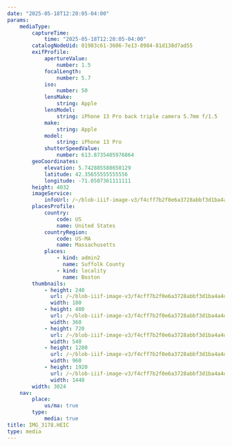 ```yaml
---
date: "2025-05-18T12:20:05-04:00"
params:
    mediaType:
        captureTime:
            time: "2025-05-18T12:20:05-04:00"
        catalogNodeUid: 01983c61-3606-7e13-8984-81d138d7ad55
        exifProfile:
            apertureValue:
                number: 1.5
            focalLength:
                number: 5.7
            iso:
                number: 50
            lensMake:
                string: Apple
            lensModel:
                string: iPhone 13 Pro back triple camera 5.7mm f/1.5
            make:
                string: Apple
            model:
                string: iPhone 13 Pro
            shutterSpeedValue:
                number: 613.8735405976864
        geoCoordinates:
            elevation: 5.742885588650129
            latitude: 42.35655555555556
            longitude: -71.0507361111111
        height: 4032
        imageService:
            infoUrl: /~/blob-iiif-image-v3/f4cff7b2f0e6a3728abbf3d1ba4a4da76f8a06decec8d3d215cf13a9a50b3bbc/info.json
        placesProfile:
            country:
                code: US
                name: United States
            countryRegion:
                code: US-MA
                name: Massachusetts
            places:
                - kind: admin2
                  name: Suffolk County
                - kind: locality
                  name: Boston
        thumbnails:
            - height: 240
              url: /~/blob-iiif-image-v3/f4cff7b2f0e6a3728abbf3d1ba4a4da76f8a06decec8d3d215cf13a9a50b3bbc/full/180%2C240/0/default.jpg
              width: 180
            - height: 480
              url: /~/blob-iiif-image-v3/f4cff7b2f0e6a3728abbf3d1ba4a4da76f8a06decec8d3d215cf13a9a50b3bbc/full/360%2C480/0/default.jpg
              width: 360
            - height: 720
              url: /~/blob-iiif-image-v3/f4cff7b2f0e6a3728abbf3d1ba4a4da76f8a06decec8d3d215cf13a9a50b3bbc/full/540%2C720/0/default.jpg
              width: 540
            - height: 1280
              url: /~/blob-iiif-image-v3/f4cff7b2f0e6a3728abbf3d1ba4a4da76f8a06decec8d3d215cf13a9a50b3bbc/full/960%2C1280/0/default.jpg
              width: 960
            - height: 1920
              url: /~/blob-iiif-image-v3/f4cff7b2f0e6a3728abbf3d1ba4a4da76f8a06decec8d3d215cf13a9a50b3bbc/full/1440%2C1920/0/default.jpg
              width: 1440
        width: 3024
    nav:
        place:
            us/ma: true
        type:
            media: true
title: IMG_3178.HEIC
type: media
---
```

